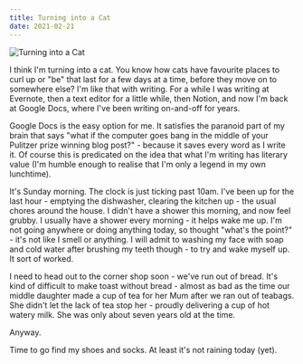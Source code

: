 ```yaml
---
title: Turning into a Cat
date: 2021-02-21
---
```


![Turning into a Cat](https://source.unsplash.com/X6cChncECA8/1600x900)

I think I'm turning into a cat. You know how cats have favourite places to curl up or "be" that last for a few days at a time, before they move on to somewhere else? I'm like that with writing. For a while I was writing at Evernote, then a text editor for a little while, then Notion, and now I'm back at Google Docs, where I've been writing on-and-off for years.

Google Docs is the easy option for me. It satisfies the paranoid part of my brain that says "what if the computer goes bang in the middle of your Pulitzer prize winning blog post?" - because it saves every word as I write it. Of course this is predicated on the idea that what I'm writing has literary value (I'm humble enough to realise that I'm only a legend in my own lunchtime).

It's Sunday morning. The clock is just ticking past 10am. I've been up for the last hour - emptying the dishwasher, clearing the kitchen up - the usual chores around the house. I didn't have a shower this morning, and now feel grubby. I usually have a shower every morning - it helps wake me up. I'm not going anywhere or doing anything today, so thought "what's the point?" - it's not like I smell or anything. I will admit to washing my face with soap and cold water after brushing my teeth though - to try and wake myself up. It sort of worked.

I need to head out to the corner shop soon - we've run out of bread. It's kind of difficult to make toast without bread - almost as bad as the time our middle daughter made a cup of tea for her Mum after we ran out of teabags. She didn't let the lack of tea stop her - proudly delivering a cup of hot watery milk. She was only about seven years old at the time.

Anyway.

Time to go find my shoes and socks. At least it's not raining today (yet).

